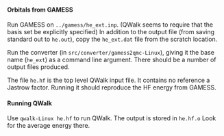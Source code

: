 
#### Orbitals from GAMESS
Run GAMESS on `../gamess/he_ext.inp`.  (QWalk seems to require that the basis set be explicitly specified)
In addition to the output file (from saving standard out to `he.out`), copy the `he_ext.dat` file from the scratch location.

Run the converter (in `src/converter/gamess2qmc-Linux`), giving it the base name (`he_ext`) as a command line argument.  There should be a number of output files produced.

The file `he.hf` is the top level QWalk input file. It contains no reference a Jastrow factor.
Running it should reproduce the HF energy from GAMESS.


#### Running QWalk
Use `qwalk-Linux he.hf` to run QWalk.  The output is stored in `he.hf.o`  Look for the average energy there.

